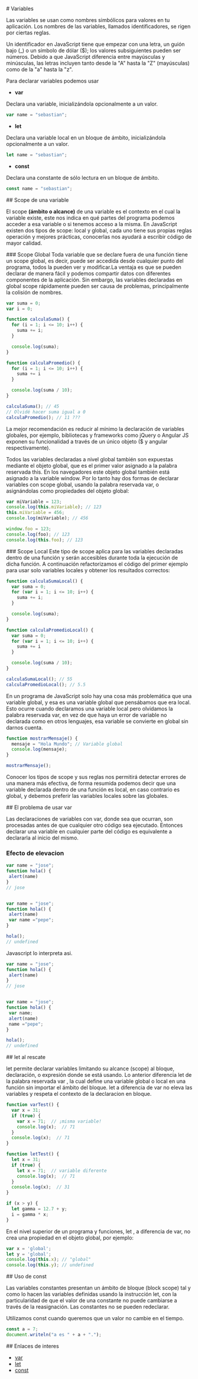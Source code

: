 # Variables

Las variables se usan como nombres simbólicos para valores en tu aplicación. Los nombres de las variables, llamados identificadores, se rigen por ciertas reglas.

Un identificador en JavaScript tiene que empezar con una letra, un guión bajo (_) o un símbolo de dólar ($); los valores subsiguientes pueden ser números. Debido a que JavaScript diferencia entre mayúsculas y minúsculas, las letras incluyen tanto desde la "A" hasta la "Z" (mayúsculas) como de la "a" hasta la "z".

Para declarar variables podemos usar 

* __var__

Declara una variable, inicializándola opcionalmente a un valor.

```javascript
var name = "sebastian";
```

* __let__

Declara una variable local en un bloque de ámbito, inicializándola opcionalmente a un valor.

```javascript
let name = "sebastian";
```

* __const__

Declara una constante de sólo lectura en un bloque de ámbito.

```javascript
const name = "sebastian";
```

## Scope de una variable

El scope __(ámbito o alcance)__ de una variable es el contexto en el cual la variable existe, este nos indica en qué partes del programa podemos acceder a esa variable o si tenemos acceso a la misma. En JavaScript existen dos tipos de scope: local y global, cada uno tiene sus propias reglas operación y mejores prácticas, conocerlas nos ayudará a escribir código de mayor calidad.

### Scope Global
Toda variable que se declare fuera de una función tiene un scope global, es decir, puede ser accedida desde cualquier punto del programa, todos la pueden ver y modificar.La ventaja es que se pueden declarar de manera fácil y podemos compartir datos con diferentes componentes de la aplicación. Sin embargo, las variables declaradas en global scope rápidamente pueden ser causa de problemas, principalmente la colisión de nombres.

```javascript
var suma = 0;
var i = 0;

function calculaSuma() {
  for (i = 1; i <= 10; i++) {
    suma += i;
  }

  console.log(suma);
}

function calculaPromedio() {
  for (i = 1; i <= 10; i++) {
    suma += i
  }

  console.log(suma / 10);
}

calculaSuma(); // 45
// Olvidé hacer suma igual a 0
calculaPromedio(); // 11 ???
```

La mejor recomendación es reducir al mínimo la declaración de variables globales, por ejemplo, bibliotecas y frameworks como jQuery o Angular JS exponen su funcionalidad a través de un único objeto ($ y angular respectivamente).

Todos las variables declaradas a nivel global también son expuestas mediante el objeto global, que es el primer valor asignado a la palabra reservada this. En los navegadores este objeto global también está asignado a la variable window. Por lo tanto hay dos formas de declarar variables con scope global, usando la palabra reservada var, o asignándolas como propiedades del objeto global:

```javascript
var miVariable = 123;
console.log(this.miVariable); // 123
this.miVariable = 456;
console.log(miVariable); // 456

window.foo = 123;
console.log(foo); // 123
console.log(this.foo); // 123
```

### Scope Local
Este tipo de scope aplica para las variables declaradas dentro de una función y serán accesibles durante toda la ejecución de dicha función. A continuación refactorizamos el código del primer ejemplo para usar solo variables locales y obtener los resultados correctos:

```javascript
function calculaSumaLocal() {
  var suma = 0;
  for (var i = 1; i <= 10; i++) {
    suma += i;
  }

  console.log(suma);
}

function calculaPromedioLocal() {
  var suma = 0;
  for (var i = 1; i <= 10; i++) {
    suma += i
  }

  console.log(suma / 10);
}

calculaSumaLocal(); // 55
calculaPromedioLocal(); // 5.5
```

En un programa de JavaScript solo hay una cosa más problemática que una variable global, y esa es una variable global que pensábamos que era local. Esto ocurre cuando declaramos una variable local pero olvidamos la palabra reservada var, en vez de que haya un error de variable no declarada como en otros lenguajes, esa variable se convierte en global sin darnos cuenta.

```javascript
function mostrarMensaje() {
  mensaje = "Hola Mundo"; // Variable global
  console.log(mensaje);
}

mostrarMensaje();
```

Conocer los tipos de scope y sus reglas nos permitirá detectar errores de una manera más efectiva, de forma resumida podemos decir que una variable declarada dentro de una función es local, en caso contrario es global, y debemos preferir las variables locales sobre las globales.

## El problema de usar var

Las  declaraciones de variables con var, donde sea que ocurran, son procesadas antes de que cualquier otro código sea ejecutado. Entonces declarar una variable en cualquier parte del código es equivalente a declararla al inicio del mismo.

### Efecto de elevacion

```javascript
var name = "jose";
function hola() {
 alert(name)
}
// jose


var name = "jose";
function hola() {
 alert(name)
 var name ="pepe";
}

hola();
// undefined

```

Javascript lo interpreta asi.

```javascript
var name = "jose";
function hola() {
 alert(name)
}
// jose


var name = "jose";
function hola() {
 var name;
 alert(name)
 name ="pepe";
}

hola();
// undefined
```

## let al rescate

let permite declarar variables limitando su alcance (scope) al bloque, declaración, o expresión donde se está usando. Lo anterior diferencia  let de la palabra reservada var , la cual define una variable global o local en una función sin importar el ámbito del bloque. let a diferencia de var no eleva las variables y respeta el contexto de la declaracion en bloque.

```javascript
function varTest() {
  var x = 31;
  if (true) {
    var x = 71;  // ¡misma variable!
    console.log(x);  // 71
  }
  console.log(x);  // 71
}

function letTest() {
  let x = 31;
  if (true) {
    let x = 71;  // variable diferente
    console.log(x);  // 71
  }
  console.log(x);  // 31
}

if (x > y) {
  let gamma = 12.7 + y;
  i = gamma * x;
}
```

En el nivel superior de un programa y funciones, let , a diferencia de var, no crea una propiedad en el objeto global, por ejemplo:

```javascript
var x = 'global';
let y = 'global';
console.log(this.x); // "global"
console.log(this.y); // undefined
```

## Uso de const

Las variables constantes presentan un ámbito de bloque (block scope) tal y como lo hacen las variables definidas usando la instrucción let, con la particularidad de que el valor de una constante no puede cambiarse a través de la reasignación. Las constantes no se pueden redeclarar.

Utilizamos const cuando queremos que un valor no cambie en el tiempo.

```javascript
const a = 7;
document.writeln("a es " + a + ".");

```

## Enlaces de interes

* [var](https://developer.mozilla.org/es/docs/Web/JavaScript/Referencia/Sentencias/var)
* [let](https://developer.mozilla.org/es/docs/Web/JavaScript/Referencia/Sentencias/let)
* [const](https://developer.mozilla.org/es/docs/Web/JavaScript/Referencia/Sentencias/const)